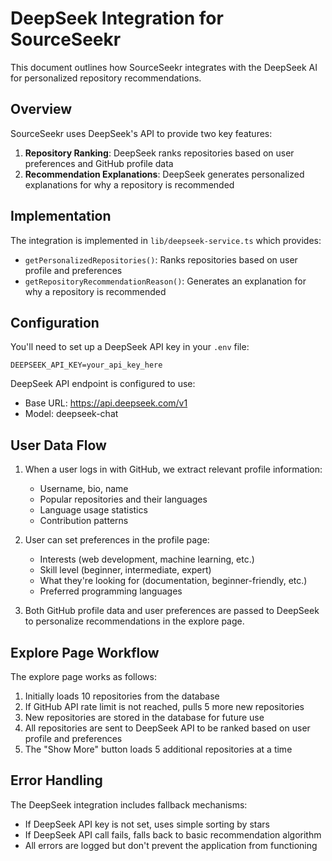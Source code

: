 # DeepSeek Integration for SourceSeekr

This document outlines how SourceSeekr integrates with the DeepSeek AI for personalized repository recommendations.

## Overview

SourceSeekr uses DeepSeek's API to provide two key features:

1. **Repository Ranking**: DeepSeek ranks repositories based on user preferences and GitHub profile data
2. **Recommendation Explanations**: DeepSeek generates personalized explanations for why a repository is recommended

## Implementation

The integration is implemented in `lib/deepseek-service.ts` which provides:

- `getPersonalizedRepositories()`: Ranks repositories based on user profile and preferences
- `getRepositoryRecommendationReason()`: Generates an explanation for why a repository is recommended

## Configuration

You'll need to set up a DeepSeek API key in your `.env` file:

```
DEEPSEEK_API_KEY=your_api_key_here
```

DeepSeek API endpoint is configured to use:
- Base URL: https://api.deepseek.com/v1
- Model: deepseek-chat

## User Data Flow

1. When a user logs in with GitHub, we extract relevant profile information:
   - Username, bio, name
   - Popular repositories and their languages
   - Language usage statistics
   - Contribution patterns

2. User can set preferences in the profile page:
   - Interests (web development, machine learning, etc.)
   - Skill level (beginner, intermediate, expert)
   - What they're looking for (documentation, beginner-friendly, etc.)
   - Preferred programming languages

3. Both GitHub profile data and user preferences are passed to DeepSeek to personalize recommendations in the explore page.

## Explore Page Workflow

The explore page works as follows:

1. Initially loads 10 repositories from the database
2. If GitHub API rate limit is not reached, pulls 5 more new repositories
3. New repositories are stored in the database for future use
4. All repositories are sent to DeepSeek API to be ranked based on user profile and preferences
5. The "Show More" button loads 5 additional repositories at a time

## Error Handling

The DeepSeek integration includes fallback mechanisms:

- If DeepSeek API key is not set, uses simple sorting by stars
- If DeepSeek API call fails, falls back to basic recommendation algorithm
- All errors are logged but don't prevent the application from functioning